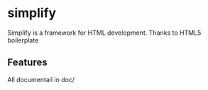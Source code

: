 simplify
========

Simplify is a framework for HTML development.
Thanks to HTML5 boilerplate

## Features
All documentail in doc/
